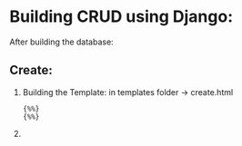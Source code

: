 # Building CRUD using Django:

After building the database:

## Create:
1. Building the Template:
   in templates folder -> create.html
   ```
   {%%}
   {%%}
   ```
2. 
